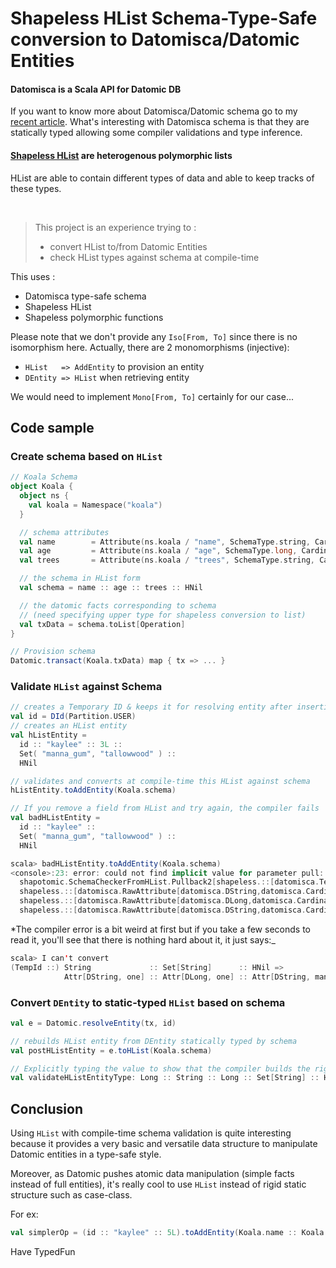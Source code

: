 # Shapeless HList Schema-Type-Safe conversion to Datomisca/Datomic Entities

#### Datomisca is a Scala API for Datomic DB

If you want to know more about Datomisca/Datomic schema go to my [recent article](http://mandubian.com/2013/03/04/datomisca-schema/). What's interesting with Datomisca schema is that they are statically typed allowing some compiler validations and type inference.

#### [Shapeless HList](https://github.com/milessabin/shapeless) are heterogenous polymorphic lists 

HList are able to contain different types of data and able to keep tracks of these types.

<br/>

>This project is an experience trying to :
>
>- convert HList to/from Datomic Entities
>- check HList types against schema at compile-time

This uses :

- Datomisca type-safe schema
- Shapeless HList
- Shapeless polymorphic functions

Please note that we don't provide any `Iso[From, To]` since there is no isomorphism here.
Actually, there are 2 monomorphisms (injective):

- `HList   => AddEntity` to provision an entity 
- `DEntity => HList` when retrieving entity

We would need to implement `Mono[From, To]` certainly for our case...

## Code sample

### Create schema based on `HList`

```scala
// Koala Schema
object Koala {
  object ns {
    val koala = Namespace("koala")
  }

  // schema attributes
  val name        = Attribute(ns.koala / "name", SchemaType.string, Cardinality.one).withDoc("Koala's name")
  val age         = Attribute(ns.koala / "age", SchemaType.long, Cardinality.one).withDoc("Koala's age")
  val trees       = Attribute(ns.koala / "trees", SchemaType.string, Cardinality.many).withDoc("Koala's trees")

  // the schema in HList form
  val schema = name :: age :: trees :: HNil

  // the datomic facts corresponding to schema 
  // (need specifying upper type for shapeless conversion to list)
  val txData = schema.toList[Operation]
}

// Provision schema
Datomic.transact(Koala.txData) map { tx => ... }
```

### Validate `HList` against Schema

```scala
// creates a Temporary ID & keeps it for resolving entity after insertion
val id = DId(Partition.USER)
// creates an HList entity 
val hListEntity = 
  id :: "kaylee" :: 3L :: 
  Set( "manna_gum", "tallowwood" ) :: 
  HNil

// validates and converts at compile-time this HList against schema
hListEntity.toAddEntity(Koala.schema)

// If you remove a field from HList and try again, the compiler fails
val badHListEntity = 
  id :: "kaylee" :: 
  Set( "manna_gum", "tallowwood" ) :: 
  HNil

scala> badHListEntity.toAddEntity(Koala.schema)
<console>:23: error: could not find implicit value for parameter pull: 
  shapotomic.SchemaCheckerFromHList.Pullback2[shapeless.::[datomisca.TempId,shapeless.::[String,shapeless.::[scala.collection.immutable.Set[String],shapeless.HNil]]],
  shapeless.::[datomisca.RawAttribute[datomisca.DString,datomisca.CardinalityOne.type],
  shapeless.::[datomisca.RawAttribute[datomisca.DLong,datomisca.CardinalityOne.type],
  shapeless.::[datomisca.RawAttribute[datomisca.DString,datomisca.CardinalityMany.type],shapeless.HNil]]],datomisca.AddEntity]
```

*The compiler error is a bit weird at first but if you take a few seconds to read it, you'll see that there is nothing hard about it, it just says:_

```scala
scala> I can't convert 
(TempId ::) String             :: Set[String]      :: HNil => 
            Attr[DString, one] :: Attr[DLong, one] :: Attr[DString, many] :: HNil
```

### Convert `DEntity` to static-typed `HList` based on schema

```scala
val e = Datomic.resolveEntity(tx, id)

// rebuilds HList entity from DEntity statically typed by schema
val postHListEntity = e.toHList(Koala.schema)

// Explicitly typing the value to show that the compiler builds the right typed HList from schema
val validateHListEntityType: Long :: String :: Long :: Set[String] :: HNil = postHListEntity
```

## Conclusion

Using `HList` with compile-time schema validation is quite interesting because it provides a very basic and versatile data structure to manipulate Datomic entities in a type-safe style.

Moreover, as Datomic pushes atomic data manipulation (simple facts instead of full entities), it's really cool to use `HList` instead of rigid static structure such as case-class. 

For ex:

```scala
val simplerOp = (id :: "kaylee" :: 5L).toAddEntity(Koala.name :: Koala.age :: HNil)
```

Have TypedFun